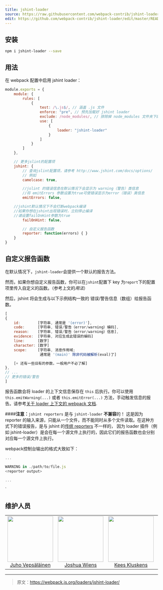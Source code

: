 ```yaml
---
title: jshint-loader
source: https://raw.githubusercontent.com/webpack-contrib/jshint-loader/master/README.md
edit: https://github.com/webpack-contrib/jshint-loader/edit/master/README.md
---
```

## 安装

```bash
npm i jshint-loader --save
```

## 用法

在 webpack 配置中启用 jshint loader：

``` javascript
module.exports = {
	module: {
		rules: [
			{
				test: /\.js$/, // 涵盖 .js 文件
				enforce: "pre", // 预先加载好 jshint loader
				exclude: /node_modules/, // 排除掉 node_modules 文件夹下的所有文件
				use: [
					{
						loader: "jshint-loader"
					}
				]
			}
		]
	},

	// 更多jslint的配置项
	jshint: {
		// 查询jslint配置项，请参考 http://www.jshint.com/docs/options/
		// 例如
		camelcase: true,

		//jslint 的错误信息在默认情况下会显示为 warning（警告）类信息
		//将 emitErrors 参数设置为true可使错误显示为error（错误）类信息
		emitErrors: false,

    //jshint默认情况下不会打断webpack编译
    //如果你想在jshint出现错误时，立刻停止编译
    //请设置failOnHint参数为true
		failOnHint: false,

		// 自定义报告函数
		reporter: function(errors) { }
	}
}
```

## 自定义报告函数

在默认情况下，`jshint-loader`会提供一个默认的报告方法。

然而，如果你想自定义报告函数，你可以在`jshint`配置下 key 为`report`下的配置项里传入自定义的函数。（参考上文的*用法*）

然后，jshint 将会生成与以下示例结构一致的
错误/警告信息（数组）给报告函数。
```js
[
{
    id:        [字符串, 通常是 '(error)'],
    code:      [字符串, 错误/警告（error/warning）编码],
    reason:    [字符串, 错误/警告（error/warning）信息],
    evidence:  [字符串, 对应生成此错误的编码]
    line:      [数字]
    character: [数字]
    scope:     [字符串, 消息作用域;
                通常是 '(main)' 除非代码被解析(eval)了]

    [+ 还有一些旧有的参数，一般用户不必了解]
},
// ...
// 更多的错误/警告
]
```

报告函数会将 loader 的上下文信息保存在 `this` 后执行。你可以使用 `this.emitWarning(...)` 或者 `this.emitError(...)` 方法，手动触发信息的报告。请参考[关于 loader 上下文的 webpack 文档](https://webpack.js.org/api/loaders/#the-loader-context).

####**注意：**`jshint reporters` 是与 `jshint-loader` **不兼容**的！
这是因为 reporter 的输入来源，只能从一个文件，而不能同时从多个文件读取。在这种方式下的错误报告，是与 jshint 的[传统 reporters](http://www.jshint.com/docs/reporters/)  不一样的，
因为 loader 插件（例如 jshint-loader）是会在每一个源文件上执行的，因此它们的报告函数也会分别对应每一个源文件上执行。

webpack控制台输出的格式大致如下：
```js
...

WARNING in ./path/to/file.js
<reporter output>

...
```
`

## 维护人员

<table>
  <tbody>
    <tr>
      <td align="center">
        <img width="150" height="150"
        src="https://avatars3.githubusercontent.com/u/166921?v=3&s=150">
        </br>
        <a href="https://github.com/bebraw">Juho Vepsäläinen</a>
      </td>
      <td align="center">
        <img width="150" height="150"
        src="https://avatars2.githubusercontent.com/u/8420490?v=3&s=150">
        </br>
        <a href="https://github.com/d3viant0ne">Joshua Wiens</a>
      </td>
      <td align="center">
        <img width="150" height="150"
        src="https://avatars3.githubusercontent.com/u/533616?v=3&s=150">
        </br>
        <a href="https://github.com/SpaceK33z">Kees Kluskens</a>
      </td>
      <td align="center">
        <img width="150" height="150"
        src="https://avatars3.githubusercontent.com/u/3408176?v=3&s=150">
        </br>
        <a href="https://github.com/TheLarkInn">Sean Larkin</a>
      </td>
    </tr>
  <tbody>
</table>


[npm]: https://img.shields.io/npm/v/jshint-loader.svg
[npm-url]: https://npmjs.com/package/jshint-loader

[deps]: https://david-dm.org/webpack-contrib/jshint-loader.svg
[deps-url]: https://david-dm.org/webpack-contrib/jshint-loader

[chat]: https://img.shields.io/badge/gitter-webpack%2Fwebpack-brightgreen.svg
[chat-url]: https://gitter.im/webpack/webpack

[test]: http://img.shields.io/travis/webpack-contrib/jshint-loader.svg
[test-url]: https://travis-ci.org/webpack-contrib/jshint-loader

***

> 原文：https://webpack.js.org/loaders/jshint-loader/
